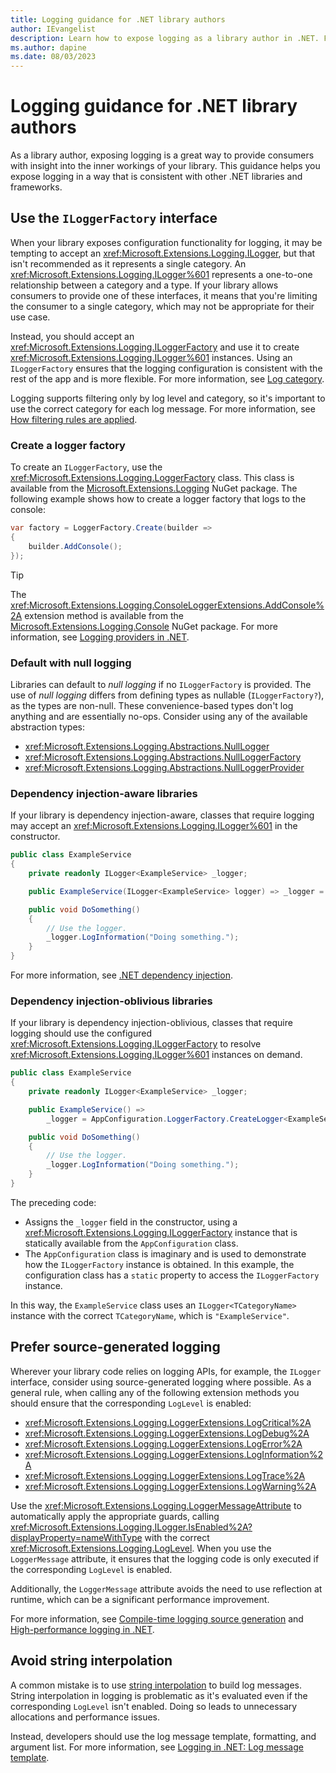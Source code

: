 ```yaml
---
title: Logging guidance for .NET library authors
author: IEvangelist
description: Learn how to expose logging as a library author in .NET. Follow the guidance to ensure your library is correctly exposed to consumers.
ms.author: dapine
ms.date: 08/03/2023
---
```


# Logging guidance for .NET library authors

As a library author, exposing logging is a great way to provide consumers with insight into the inner workings of your library. This guidance helps you expose logging in a way that is consistent with other .NET libraries and frameworks.

## Use the `ILoggerFactory` interface

When your library exposes configuration functionality for logging, it may be tempting to accept an <xref:Microsoft.Extensions.Logging.ILogger>, but that isn't recommended as it represents a single category. An <xref:Microsoft.Extensions.Logging.ILogger%601> represents a one-to-one relationship between a category and a type. If your library allows consumers to provide one of these interfaces, it means that you're limiting the consumer to a single category, which may not be appropriate for their use case.

Instead, you should accept an <xref:Microsoft.Extensions.Logging.ILoggerFactory> and use it to create <xref:Microsoft.Extensions.Logging.ILogger%601> instances. Using an `ILoggerFactory` ensures that the logging configuration is consistent with the rest of the app and is more flexible. For more information, see [Log category](logging.md#log-category).

Logging supports filtering only by log level and category, so it's important to use the correct category for each log message. For more information, see [How filtering rules are applied](logging.md#how-filtering-rules-are-applied).

### Create a logger factory

To create an `ILoggerFactory`, use the <xref:Microsoft.Extensions.Logging.LoggerFactory> class. This class is available from the [Microsoft.Extensions.Logging](https://www.nuget.org/packages/Microsoft.Extensions.Logging) NuGet package. The following example shows how to create a logger factory that logs to the console:

```csharp
var factory = LoggerFactory.Create(builder =>
{
    builder.AddConsole();
});
```

> [!TIP]
> The <xref:Microsoft.Extensions.Logging.ConsoleLoggerExtensions.AddConsole%2A> extension method is available from the [Microsoft.Extensions.Logging.Console](https://www.nuget.org/packages/Microsoft.Extensions.Logging.Console) NuGet package. For more information, see [Logging providers in .NET](logging-providers.md).

### Default with null logging

Libraries can default to _null logging_ if no `ILoggerFactory` is provided. The use of _null logging_ differs from defining types as nullable (`ILoggerFactory?`), as the types are non-null. These convenience-based types don't log anything and are essentially no-ops. Consider using any of the available abstraction types:

- <xref:Microsoft.Extensions.Logging.Abstractions.NullLogger>
- <xref:Microsoft.Extensions.Logging.Abstractions.NullLoggerFactory>
- <xref:Microsoft.Extensions.Logging.Abstractions.NullLoggerProvider>

### Dependency injection-aware libraries

If your library is dependency injection-aware, classes that require logging may accept an <xref:Microsoft.Extensions.Logging.ILogger%601> in the constructor.

```csharp
public class ExampleService
{
    private readonly ILogger<ExampleService> _logger;

    public ExampleService(ILogger<ExampleService> logger) => _logger = logger;

    public void DoSomething()
    {
        // Use the logger.
        _logger.LogInformation("Doing something.");
    }
}
```

For more information, see [.NET dependency injection](dependency-injection.md).

### Dependency injection-oblivious libraries

If your library is dependency injection-oblivious, classes that require logging should use the configured <xref:Microsoft.Extensions.Logging.ILoggerFactory> to resolve <xref:Microsoft.Extensions.Logging.ILogger%601> instances on demand.

```csharp
public class ExampleService
{
    private readonly ILogger<ExampleService> _logger;

    public ExampleService() =>
        _logger = AppConfiguration.LoggerFactory.CreateLogger<ExampleService>();

    public void DoSomething()
    {
        // Use the logger.
        _logger.LogInformation("Doing something.");
    }
}
```

The preceding code:

- Assigns the `_logger` field in the constructor, using a <xref:Microsoft.Extensions.Logging.ILoggerFactory> instance that is statically available from the `AppConfiguration` class.
- The `AppConfiguration` class is imaginary and is used to demonstrate how the `ILoggerFactory` instance is obtained. In this example, the configuration class has a `static` property to access the `ILoggerFactory` instance.

In this way, the `ExampleService` class uses an `ILogger<TCategoryName>` instance with the correct `TCategoryName`, which is `"ExampleService"`.

## Prefer source-generated logging

Wherever your library code relies on logging APIs, for example, the `ILogger` interface, consider using source-generated logging where possible. As a general rule, when calling any of the following extension methods you should ensure that the corresponding `LogLevel` is enabled:

- <xref:Microsoft.Extensions.Logging.LoggerExtensions.LogCritical%2A>
- <xref:Microsoft.Extensions.Logging.LoggerExtensions.LogDebug%2A>
- <xref:Microsoft.Extensions.Logging.LoggerExtensions.LogError%2A>
- <xref:Microsoft.Extensions.Logging.LoggerExtensions.LogInformation%2A>
- <xref:Microsoft.Extensions.Logging.LoggerExtensions.LogTrace%2A>
- <xref:Microsoft.Extensions.Logging.LoggerExtensions.LogWarning%2A>

Use the <xref:Microsoft.Extensions.Logging.LoggerMessageAttribute> to automatically apply the appropriate guards, calling <xref:Microsoft.Extensions.Logging.ILogger.IsEnabled%2A?displayProperty=nameWithType> with the correct <xref:Microsoft.Extensions.Logging.LogLevel>. When you use the `LoggerMessage` attribute, it ensures that the logging code is only executed if the corresponding `LogLevel` is enabled.

Additionally, the `LoggerMessage` attribute avoids the need to use reflection at runtime, which can be a significant performance improvement.

For more information, see [Compile-time logging source generation](logger-message-generator.md) and [High-performance logging in .NET](high-performance-logging.md).

## Avoid string interpolation

A common mistake is to use [string interpolation](../../csharp/tutorials/string-interpolation.md) to build log messages. String interpolation in logging is problematic as it's evaluated even if the corresponding `LogLevel` isn't enabled. Doing so leads to unnecessary allocations and performance issues.

Instead, developers should use the log message template, formatting, and argument list. For more information, see [Logging in .NET: Log message template](logging.md#log-message-template).
